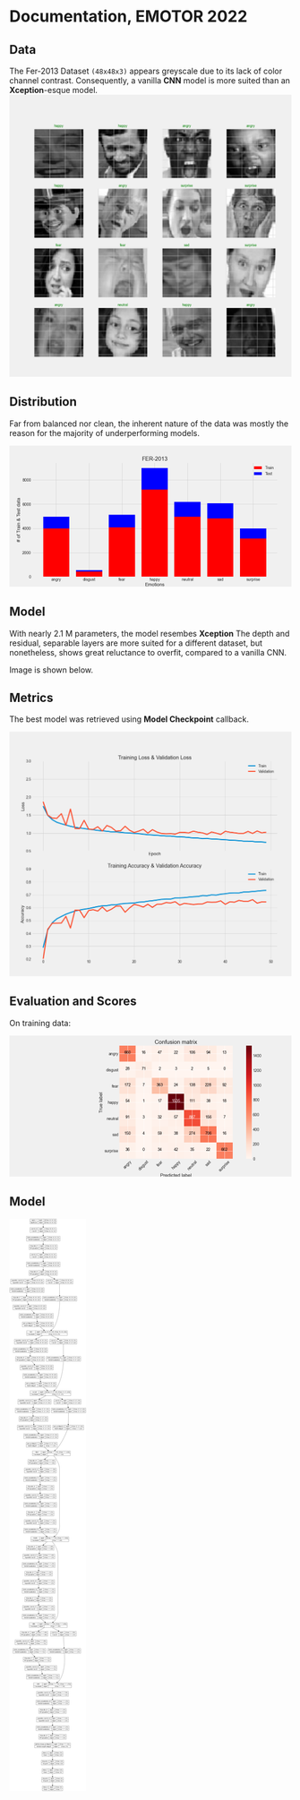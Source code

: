 # Documentation, EMOTOR 2022

## Data

The Fer-2013 Dataset ```(48x48x3)``` appears greyscale due to its lack of color channel contrast.
Consequently, a vanilla __CNN__ model is more suited than an **Xception**-esque model.
<img src="images/samples.png" >

## Distribution

Far from balanced nor clean, the inherent nature of the data was mostly 
the reason for the majority of underperforming models.

<img src="images/distribution.png" >

## Model

With nearly 2.1 M parameters, the model resembes **Xception**
The depth and residual, separable layers are more suited for a different dataset, but nonetheless, shows great reluctance to overfit, compared to a vanilla CNN.


Image is shown below.

## Metrics
The best model was retrieved using __Model Checkpoint__ callback.

<img src="images/metrics.png" >


## Evaluation and Scores
On training data:

<img src="images/confmat.png" >



## Model

<img src="images/fer2013.png" >

